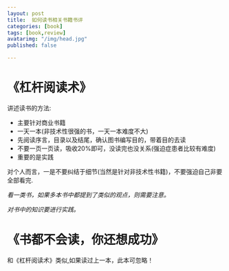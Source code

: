 ```yaml
---
layout: post
title:  如何读书相关书籍书评
categories: [book]
tags: [book,review]
avatarimg: "/img/head.jpg"
published: false

---
```


# 《杠杆阅读术》

讲述读书的方法:

- 主要针对商业书籍
- 一天一本(非技术性很强的书，一天一本难度不大)
- 先阅读序言，目录以及结尾，确认图书编写目的，带着目的去读
- 不要一页一页读，吸收20%即可，没读完也没关系(强迫症患者比较有难度)
- 重要的是实践

对个人而言，一是不要纠结于细节(当然是针对非技术性书籍)，不要强迫自己非要全部看完.

*看一类书，如果多本书中都提到了类似的观点，则需要注意。*

*对书中的知识要进行实践。*

# 《书都不会读，你还想成功》

和《杠杆阅读术》类似,如果读过上一本，此本可忽略！